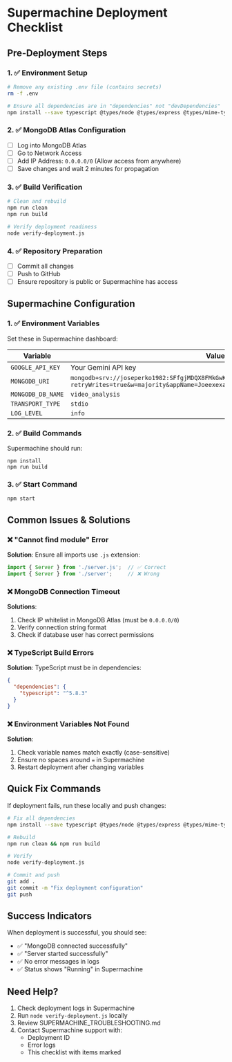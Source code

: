 # Supermachine Deployment Checklist

## Pre-Deployment Steps

### 1. ✅ Environment Setup
```bash
# Remove any existing .env file (contains secrets)
rm -f .env

# Ensure all dependencies are in "dependencies" not "devDependencies"
npm install --save typescript @types/node @types/express @types/mime-types
```

### 2. ✅ MongoDB Atlas Configuration
- [ ] Log into MongoDB Atlas
- [ ] Go to Network Access
- [ ] Add IP Address: `0.0.0.0/0` (Allow access from anywhere)
- [ ] Save changes and wait 2 minutes for propagation

### 3. ✅ Build Verification
```bash
# Clean and rebuild
npm run clean
npm run build

# Verify deployment readiness
node verify-deployment.js
```

### 4. ✅ Repository Preparation
- [ ] Commit all changes
- [ ] Push to GitHub
- [ ] Ensure repository is public or Supermachine has access

## Supermachine Configuration

### 1. ✅ Environment Variables
Set these in Supermachine dashboard:

| Variable | Value |
|----------|-------|
| `GOOGLE_API_KEY` | Your Gemini API key |
| `MONGODB_URI` | `mongodb+srv://joseperko1982:SFfgjMDQX8FMkGwK@joeexexassitant.rhr3hwx.mongodb.net/?retryWrites=true&w=majority&appName=Joeexexassitant` |
| `MONGODB_DB_NAME` | `video_analysis` |
| `TRANSPORT_TYPE` | `stdio` |
| `LOG_LEVEL` | `info` |

### 2. ✅ Build Commands
Supermachine should run:
```
npm install
npm run build
```

### 3. ✅ Start Command
```
npm start
```

## Common Issues & Solutions

### ❌ "Cannot find module" Error
**Solution**: Ensure all imports use `.js` extension:
```typescript
import { Server } from './server.js';  // ✅ Correct
import { Server } from './server';     // ❌ Wrong
```

### ❌ MongoDB Connection Timeout
**Solutions**:
1. Check IP whitelist in MongoDB Atlas (must be `0.0.0.0/0`)
2. Verify connection string format
3. Check if database user has correct permissions

### ❌ TypeScript Build Errors
**Solution**: TypeScript must be in dependencies:
```json
{
  "dependencies": {
    "typescript": "^5.8.3"
  }
}
```

### ❌ Environment Variables Not Found
**Solution**: 
1. Check variable names match exactly (case-sensitive)
2. Ensure no spaces around `=` in Supermachine
3. Restart deployment after changing variables

## Quick Fix Commands

If deployment fails, run these locally and push changes:

```bash
# Fix all dependencies
npm install --save typescript @types/node @types/express @types/mime-types

# Rebuild
npm run clean && npm run build

# Verify
node verify-deployment.js

# Commit and push
git add .
git commit -m "Fix deployment configuration"
git push
```

## Success Indicators

When deployment is successful, you should see:
- ✅ "MongoDB connected successfully"
- ✅ "Server started successfully"
- ✅ No error messages in logs
- ✅ Status shows "Running" in Supermachine

## Need Help?

1. Check deployment logs in Supermachine
2. Run `node verify-deployment.js` locally
3. Review SUPERMACHINE_TROUBLESHOOTING.md
4. Contact Supermachine support with:
   - Deployment ID
   - Error logs
   - This checklist with items marked